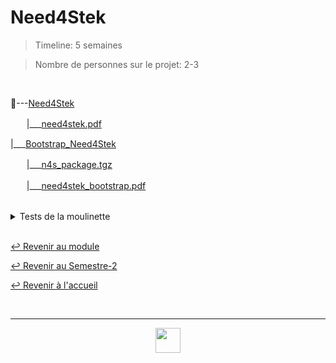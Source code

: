 # Need4Stek

> Timeline: 5 semaines

> Nombre de personnes sur le projet: 2-3

<br>

📂---[Need4Stek](https://github.com/Studio-17/Epitech-Subjects/tree/main/Semester-2/B-AIA-200/Need4Stek/Need4Stek)

ㅤㅤ|\_\_\_[need4stek.pdf](https://github.com/Studio-17/Epitech-Subjects/blob/main/Semester-2/B-AIA-200/Need4Stek/Need4Stek/need4stek.pdf)

|\_\_\_[Bootstrap_Need4Stek](https://github.com/Studio-17/Epitech-Subjects/tree/main/Semester-2/B-AIA-200/Need4Stek/Bootstrap_Need4Stek)

ㅤㅤ|\_\_\_[n4s_package.tgz](https://github.com/Studio-17/Epitech-Subjects/blob/main/Semester-2/B-AIA-200/Need4Stek/Bootstrap_Need4Stek/n4s_package.tgz)

ㅤㅤ|\_\_\_[need4stek_bootstrap.pdf](https://github.com/Studio-17/Epitech-Subjects/blob/main/Semester-2/B-AIA-200/Need4Stek/Bootstrap_Need4Stek/need4stek_bootstrap.pdf)

<br>

<details>
<summary> Tests de la moulinette </summary>
<table align="center">
    <thead>
    <tr>
            <td colspan="3" align="center"><strong>MOULINETTE</strong></td>
    </tr>
        <tr>
            <th>SOMMAIRE</th>
            <th>NB DE TESTS</th>
            <th>DETAILS</th>
        </tr>
    </thead>
    <tbody>
        <tr>
            <td rowspan="5">00 - Clean repository</td>
            <td rowspan="5" style="text-align: center;">5</td>
            <td>CoppeliaSim not in repository</td>
        </tr>
        <tr>
            <td>VREP not in repository</td>
        </tr>
        <tr>
            <td>n4s not in repository</td>
        </tr>
        <tr>
            <td>n4s_buffer not in repository</td>
        </tr>
        <tr>
            <td>pipes.sh not in repository</td>
        </tr>
        <tr>
            <td rowspan="1">01 - Basic protocol working</td>
            <td rowspan="1" style="text-align: center;">1</td>
            <td>START_SIMULATION</td>
        </tr>
    </tbody>
</table>

<br>

<table align="center">
    <thead>
    <tr>
            <td colspan="2" align="center"><strong>TAM</strong></td>
    </tr>
        <tr>
            <th>SOMMAIRE</th>
            <th>NOTATION</th>
        </tr>
    </thead>
    <tbody>
        <tr>
            <td rowspan="1">Preliminary</td>
            <td rowspan="1" style="text-align: center;">?/2</td>
        </tr>
        <tr>
            <td rowspan="1">VREP or CoppeliaSim in the repository?</td>
            <td rowspan="1" style="text-align: center;">?/0</td>
        </tr>
        <tr>
            <td rowspan="1">track_1</td>
            <td rowspan="1" style="text-align: center;">?/5</td>
        </tr>
        <tr>
            <td rowspan="1">track_2</td>
            <td rowspan="1" style="text-align: center;">?/5</td>
        </tr>
        <tr>
            <td rowspan="1">track_3</td>
            <td rowspan="1" style="text-align: center;">?/5</td>
        </tr>
        <tr>
            <td rowspan="1">criss_cross</td>
            <td rowspan="1" style="text-align: center;">?/2</td>
        </tr>
        <tr>
            <td rowspan="1">diamond_bonus</td>
            <td rowspan="1" style="text-align: center;">?/1</td>
        </tr>
        <tr>
            <td rowspan="1">8_bonus</td>
            <td rowspan="1" style="text-align: center;">?/2</td>
        </tr>
    </tbody>
</table>
</details>

<br>

[↩️ Revenir au module](https://github.com/Studio-17/Epitech-Subjects/tree/main/Semester-2/B-AIA-200)

[↩️ Revenir au Semestre-2](https://github.com/Studio-17/Epitech-Subjects/tree/main/Semester-2)

[↩️ Revenir à l'accueil](https://github.com/Studio-17/Epitech-Subjects)

<br>

---

<div align="center">

<a href="https://github.com/Studio-17" target="_blank"><img src="../../../assets/voc17.gif" width="40"></a>

</div>
